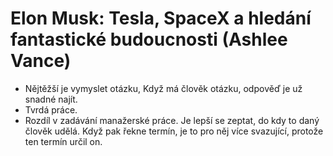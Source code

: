 # Elon Musk: Tesla, SpaceX a hledání fantastické budoucnosti (Ashlee Vance)
* Nějtěžší je vymyslet otázku, Když má člověk otázku, odpověď je už snadné najít.
* Tvrdá práce.
* Rozdíl v zadávání manažerské práce. Je lepší se zeptat, do kdy to daný člověk udělá. Když pak řekne termín, je to pro něj více svazující, protože ten termín určil on.
